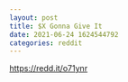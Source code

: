 ```yaml
--- 
layout: post 
title: $X Gonna Give It 
date: 2021-06-24 1624544792 
categories: reddit 
--- 
```

https://redd.it/o71ynr